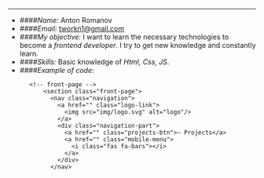 ---
- ####*Name:*
Anton Romanov
- ####*Email:*
tworkn1@gmail.com
- ####*My objective:*
I want to learn the necessary technologies to become a *frontend developer*. I try to get new knowledge and constantly learn.
- ####*Skills:*
Basic knowledge of *Html, Css, JS*.
- ####*Example of code:*
~~~
      <!-- front-page -->
          <section class="front-page">
            <nav class="navigation">
              <a href="" class="logo-link">
                <img src="img/logo.svg" alt="logo"/>
              </a>
              <div class="navigation-part">
                <a href="" class="projects-btn">— Projects</a>
                <a href="" class="mobile-menu">
                  <i class="fas fa-bars"></i>
                </a>
              </div>
            </nav>
 ~~~